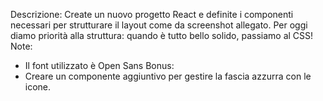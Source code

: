 Descrizione:
Create un nuovo progetto React e definite i componenti necessari per strutturare il layout come da screenshot allegato.
Per oggi diamo priorità alla struttura: quando è tutto bello solido, passiamo al CSS!
Note:

- Il font utilizzato è Open Sans
  Bonus:
- Creare un componente aggiuntivo per gestire la fascia azzurra con le icone.

